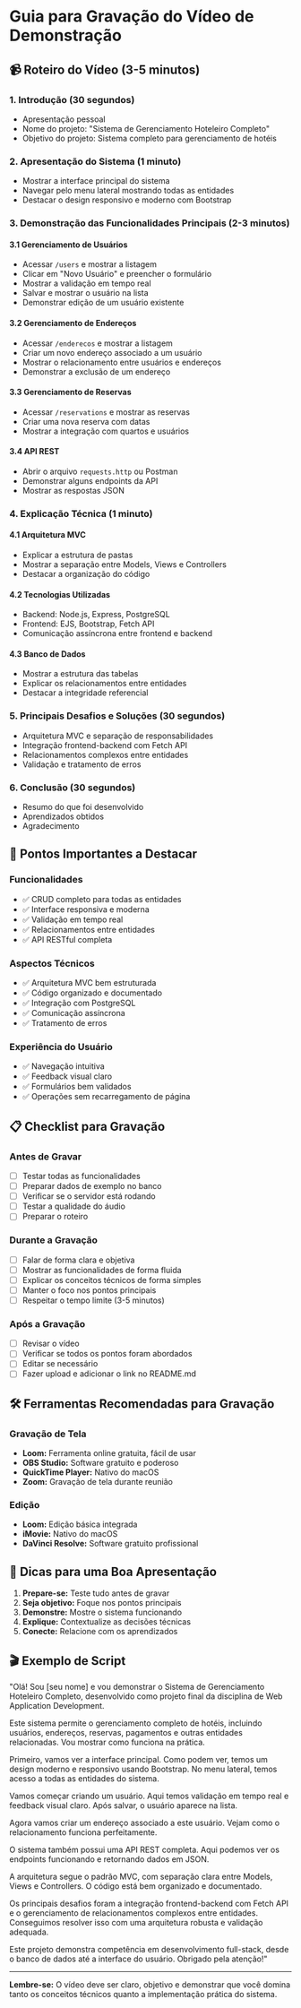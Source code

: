# Guia para Gravação do Vídeo de Demonstração

## 📹 Roteiro do Vídeo (3-5 minutos)

### 1. Introdução (30 segundos)
- Apresentação pessoal
- Nome do projeto: "Sistema de Gerenciamento Hoteleiro Completo"
- Objetivo do projeto: Sistema completo para gerenciamento de hotéis

### 2. Apresentação do Sistema (1 minuto)
- Mostrar a interface principal do sistema
- Navegar pelo menu lateral mostrando todas as entidades
- Destacar o design responsivo e moderno com Bootstrap

### 3. Demonstração das Funcionalidades Principais (2-3 minutos)

#### 3.1 Gerenciamento de Usuários
- Acessar `/users` e mostrar a listagem
- Clicar em "Novo Usuário" e preencher o formulário
- Mostrar a validação em tempo real
- Salvar e mostrar o usuário na lista
- Demonstrar edição de um usuário existente

#### 3.2 Gerenciamento de Endereços
- Acessar `/enderecos` e mostrar a listagem
- Criar um novo endereço associado a um usuário
- Mostrar o relacionamento entre usuários e endereços
- Demonstrar a exclusão de um endereço

#### 3.3 Gerenciamento de Reservas
- Acessar `/reservations` e mostrar as reservas
- Criar uma nova reserva com datas
- Mostrar a integração com quartos e usuários

#### 3.4 API REST
- Abrir o arquivo `requests.http` ou Postman
- Demonstrar alguns endpoints da API
- Mostrar as respostas JSON

### 4. Explicação Técnica (1 minuto)

#### 4.1 Arquitetura MVC
- Explicar a estrutura de pastas
- Mostrar a separação entre Models, Views e Controllers
- Destacar a organização do código

#### 4.2 Tecnologias Utilizadas
- Backend: Node.js, Express, PostgreSQL
- Frontend: EJS, Bootstrap, Fetch API
- Comunicação assíncrona entre frontend e backend

#### 4.3 Banco de Dados
- Mostrar a estrutura das tabelas
- Explicar os relacionamentos entre entidades
- Destacar a integridade referencial

### 5. Principais Desafios e Soluções (30 segundos)
- Arquitetura MVC e separação de responsabilidades
- Integração frontend-backend com Fetch API
- Relacionamentos complexos entre entidades
- Validação e tratamento de erros

### 6. Conclusão (30 segundos)
- Resumo do que foi desenvolvido
- Aprendizados obtidos
- Agradecimento

## 🎯 Pontos Importantes a Destacar

### Funcionalidades
- ✅ CRUD completo para todas as entidades
- ✅ Interface responsiva e moderna
- ✅ Validação em tempo real
- ✅ Relacionamentos entre entidades
- ✅ API RESTful completa

### Aspectos Técnicos
- ✅ Arquitetura MVC bem estruturada
- ✅ Código organizado e documentado
- ✅ Integração com PostgreSQL
- ✅ Comunicação assíncrona
- ✅ Tratamento de erros

### Experiência do Usuário
- ✅ Navegação intuitiva
- ✅ Feedback visual claro
- ✅ Formulários bem validados
- ✅ Operações sem recarregamento de página

## 📋 Checklist para Gravação

### Antes de Gravar
- [ ] Testar todas as funcionalidades
- [ ] Preparar dados de exemplo no banco
- [ ] Verificar se o servidor está rodando
- [ ] Testar a qualidade do áudio
- [ ] Preparar o roteiro

### Durante a Gravação
- [ ] Falar de forma clara e objetiva
- [ ] Mostrar as funcionalidades de forma fluida
- [ ] Explicar os conceitos técnicos de forma simples
- [ ] Manter o foco nos pontos principais
- [ ] Respeitar o tempo limite (3-5 minutos)

### Após a Gravação
- [ ] Revisar o vídeo
- [ ] Verificar se todos os pontos foram abordados
- [ ] Editar se necessário
- [ ] Fazer upload e adicionar o link no README.md

## 🛠️ Ferramentas Recomendadas para Gravação

### Gravação de Tela
- **Loom:** Ferramenta online gratuita, fácil de usar
- **OBS Studio:** Software gratuito e poderoso
- **QuickTime Player:** Nativo do macOS
- **Zoom:** Gravação de tela durante reunião

### Edição
- **Loom:** Edição básica integrada
- **iMovie:** Nativo do macOS
- **DaVinci Resolve:** Software gratuito profissional

## 📝 Dicas para uma Boa Apresentação

1. **Prepare-se:** Teste tudo antes de gravar
2. **Seja objetivo:** Foque nos pontos principais
3. **Demonstre:** Mostre o sistema funcionando
4. **Explique:** Contextualize as decisões técnicas
5. **Conecte:** Relacione com os aprendizados

## 🎬 Exemplo de Script

"Olá! Sou [seu nome] e vou demonstrar o Sistema de Gerenciamento Hoteleiro Completo, desenvolvido como projeto final da disciplina de Web Application Development.

Este sistema permite o gerenciamento completo de hotéis, incluindo usuários, endereços, reservas, pagamentos e outras entidades relacionadas. Vou mostrar como funciona na prática.

Primeiro, vamos ver a interface principal. Como podem ver, temos um design moderno e responsivo usando Bootstrap. No menu lateral, temos acesso a todas as entidades do sistema.

Vamos começar criando um usuário. Aqui temos validação em tempo real e feedback visual claro. Após salvar, o usuário aparece na lista.

Agora vamos criar um endereço associado a este usuário. Vejam como o relacionamento funciona perfeitamente.

O sistema também possui uma API REST completa. Aqui podemos ver os endpoints funcionando e retornando dados em JSON.

A arquitetura segue o padrão MVC, com separação clara entre Models, Views e Controllers. O código está bem organizado e documentado.

Os principais desafios foram a integração frontend-backend com Fetch API e o gerenciamento de relacionamentos complexos entre entidades. Conseguimos resolver isso com uma arquitetura robusta e validação adequada.

Este projeto demonstra competência em desenvolvimento full-stack, desde o banco de dados até a interface do usuário. Obrigado pela atenção!"

---

**Lembre-se:** O vídeo deve ser claro, objetivo e demonstrar que você domina tanto os conceitos técnicos quanto a implementação prática do sistema. 
